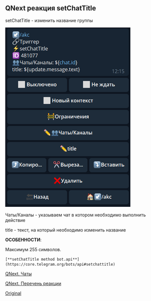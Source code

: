 ## QNext реакция setChatTitle

setChatTitle - изменить название группы

![](./1.png)

Чаты/Каналы - указываем чат в котором необходимо выполнить действие

title - текст, на который необходимо изменить название



**ОСОБЕННОСТИ**:

Максимум 255 символов.


```plain
[**setChatTitle method bot.api**](https://core.telegram.org/bots/api#setchattitle)
```



[QNext. Чаты](/docs-test/_export/admin/chat-about)

[QNext. Перечень реакции](/docs-test/_export/reactions)




  
[Original](https://telegra.ph/QNext-admin-reaction-setChatTitle-01-06)